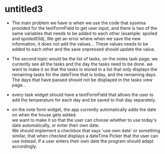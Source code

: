 # untitled3
- The main problem we have is when we use the code that syomna provided 
  for the textFormField to get user input, and there is two of the same variables
  that needs to be added to each other (example: spoiled and spoiledOld), 
  We get an error where when we save the new information, it does not add the values...
  These values needs to be added to each other and the save onpressed should update the 
  value.

- The second topic would be the list of tasks, on the notes task page; we currently see all the 
  tasks and the day the tasks need to be done.  we want to make it so that the tasks is stored in a
  list that only displays the remaining tasks for the dateTime that is today, and the remaining
  days.  The days that have passed should not be displayed in the tasks view page...
  
- every task widget should have a textFormField that allows the user to add the temperature
  for each day and be saved to that day separately.

- on the note form widget, the app currently automatically adds the date on when the house gets added.  
  we want to make it so that the user can choose whether to use today's date automatically, 
  or enter their own date.  
  We should implement a checkbox that says 'use own date' or something similar, that when checked
  displays a dateTime Picker that the user can use instead.
  If a user enters their own date the program should adapt accordingly.  
  
